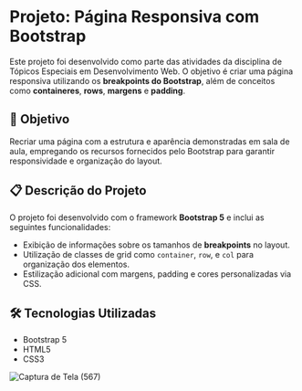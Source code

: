 # Projeto: Página Responsiva com Bootstrap

Este projeto foi desenvolvido como parte das atividades da disciplina de Tópicos Especiais em Desenvolvimento Web. O objetivo é criar uma página responsiva utilizando os **breakpoints do Bootstrap**, além de conceitos como **containeres**, **rows**, **margens** e **padding**.

## 🚀 Objetivo

Recriar uma página com a estrutura e aparência demonstradas em sala de aula, empregando os recursos fornecidos pelo Bootstrap para garantir responsividade e organização do layout.

## 📋 Descrição do Projeto

O projeto foi desenvolvido com o framework **Bootstrap 5** e inclui as seguintes funcionalidades:  
- Exibição de informações sobre os tamanhos de **breakpoints** no layout.  
- Utilização de classes de grid como `container`, `row`, e `col` para organização dos elementos.  
- Estilização adicional com margens, padding e cores personalizadas via CSS.


## 🛠️ Tecnologias Utilizadas

- Bootstrap 5
- HTML5  
- CSS3  


![Captura de Tela (567)](https://github.com/user-attachments/assets/19ddf509-621f-4021-82af-e8babde2ee34)



